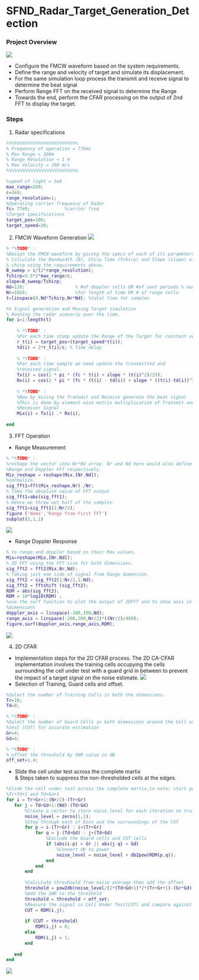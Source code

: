 # SFND_Radar_Target_Generation_Detection

### Project Overview
![](images/Overview.png)
- Configure the FMCW waveform based on the system requirements.
- Define the range and velocity of target and simulate its displacement.
- For the same simulation loop process the transmit and receive signal to determine the beat signal
- Perform Range FFT on the received signal to determine the Range
- Towards the end, perform the CFAR processing on the output of 2nd FFT to display the target.

### Steps 
1. Radar specifications
```matlab
%%%%%%%%%%%%%%%%%%%%%%%%%%%
% Frequency of operation = 77GHz
% Max Range = 200m
% Range Resolution = 1 m
% Max Velocity = 100 m/s
%%%%%%%%%%%%%%%%%%%%%%%%%%%

%speed of light = 3e8
max_range=200;
c=3e8;
range_resolution=1;
%Operating carrier frequency of Radar 
fc= 77e9;             %carrier freq
%Target specifications
target_pos=100;
target_speed=30;
```

2. FMCW Waveform Generation 
![](images/Target_Generation_Detection.png)
```matlab
% *%TODO* :
%Design the FMCW waveform by giving the specs of each of its parameters.
% Calculate the Bandwidth (B), Chirp Time (Tchirp) and Slope (slope) of the FMCW
% chirp using the requirements above.
B_sweep = c/(2*range_resolution);
Tchirp=5.5*2*max_range/c;
slope=B_sweep/Tchirp;
Nd=128;                   % #of doppler cells OR #of sent periods % number of chirps
Nr=1024;                  %for length of time OR # of range cells
t=linspace(0,Nd*Tchirp,Nr*Nd); %total time for samples

%% Signal generation and Moving Target simulation
% Running the radar scenario over the time. 
for i=1:length(t)         
    
    % *%TODO* :
    %For each time stamp update the Range of the Target for constant velocity. 
    r_t(i) = target_pos+(target_speed*t(i));
    td(i) = 2*r_t(i)/c; % Time delay    
    
    % *%TODO* :
    %For each time sample we need update the transmitted and
    %received signal. 
    Tx(i) = cos(2 * pi * (fc * t(i) + slope * (t(i)^2)/2));
    Rx(i) = cos(2 * pi * (fc * (t(i) - td(i)) + slope * ((t(i)-td(i))^2)/2));
    
    % *%TODO* :
    %Now by mixing the Transmit and Receive generate the beat signal
    %This is done by element wise matrix multiplication of Transmit and
    %Receiver Signal
    Mix(i) = Tx(i) .* Rx(i);
    
end
```
3. FFT Operation
 - Range Measurement
 ```matlab
% *%TODO* :
%reshape the vector into Nr*Nd array. Nr and Nd here would also define the size of
%Range and Doppler FFT respectively.
Mix_reshape = reshape(Mix,[Nr,Nd]);
%normalize.
sig_fft1=fft(Mix_reshape,Nr)./Nr;
% Take the absolute value of FFT output
sig_fft1=abs(sig_fft1);
% Hence we throw out half of the samples.
sig_fft1=sig_fft1(1:Nr/2);
figure ('Name','Range from First FFT')
subplot(2,1,1)
```
 ![](images/result_fig2.png)
 
 - Range Doppler Response
 ```matlab
 % to range and doppler based on their Max values.
 Mix=reshape(Mix,[Nr,Nd]);
 % 2D FFT using the FFT size for both dimensions.
sig_fft2 = fft2(Mix,Nr,Nd);
% Taking just one side of signal from Range dimension.
sig_fft2 = sig_fft2(1:Nr/2,1:Nd);
sig_fft2 = fftshift (sig_fft2);
RDM = abs(sig_fft2);
RDM = 10*log10(RDM) ;
%use the surf function to plot the output of 2DFFT and to show axis in both
%dimensions
doppler_axis = linspace(-100,100,Nd);
range_axis = linspace(-200,200,Nr/2)*((Nr/2)/400);
figure,surf(doppler_axis,range_axis,RDM);
 ```
 ![](images/result_fig3.png)

4. 2D CFAR
 - Implementation steps for the 2D CFAR process.
 The 2D CA-CFAR implementation involves the training cells occupying the cells surrounding the cell under test with a guard grid in between to prevent the impact of a target signal on the noise estimate.
 ![](images/2D_CFAR.png)
 - Selection of Training, Guard cells and offset.
 ```matlab
%Select the number of Training Cells in both the dimensions.
Tr=10;
Td=8;

% *%TODO* :
%Select the number of Guard Cells in both dimensions around the Cell under 
%test (CUT) for accurate estimation
Gr=4;
Gd=4;

% *%TODO* :
% offset the threshold by SNR value in dB
off_set=1.4;
 ```
 - Slide the cell under test across the complete martix <br>
 & Steps taken to suppress the non-thresholded cells at the edges.
 ```matlab
 %Slide the cell under test across the complete martix,to note: start point
%Tr+Td+1 and Td+Gd+1
for i = Tr+Gr+1:(Nr/2)-(Tr+Gr)
    for j = Td+Gd+1:(Nd)-(Td+Gd)
        %Create a vector to store noise_level for each iteration on training cells
        noise_level = zeros(1,1);
        %Step through each of bins and the surroundings of the CUT
        for p = i-(Tr+Gr) : i+(Tr+Gr)
            for q = j-(Td+Gd) : j+(Td+Gd)
                %Exclude the Guard cells and CUT cells
                if (abs(i-p) > Gr || abs(j-q) > Gd)
                    %Convert db to power
                    noise_level = noise_level + db2pow(RDM(p,q));
                end
            end
        end
        
        %Calculate threshould from noise average then add the offset
        threshold = pow2db(noise_level/(2*(Td+Gd+1)*2*(Tr+Gr+1)-(Gr*Gd)-1));
        %Add the SNR to the threshold
        threshold = threshold + off_set;
        %Measure the signal in Cell Under Test(CUT) and compare against
        CUT = RDM(i,j);
        
        if (CUT < threshold)
            RDM(i,j) = 0;
        else
            RDM(i,j) = 1;
        end
        
    end
end
 ```
 ![](images/result_fig4.png)

